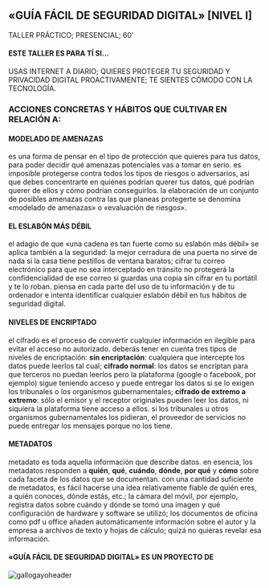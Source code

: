 ## «GUÍA FÁCIL DE SEGURIDAD DIGITAL» \[NIVEL I\]
TALLER PRÁCTICO; PRESENCIAL; 60'

#### ESTE TALLER ES PARA TÍ SI…

USAS INTERNET A DIARIO; QUIERES PROTEGER TU SEGURIDAD Y PRIVACIDAD DIGITAL PROACTIVAMENTE; TE SIENTES CÓMODO CON LA TECNOLOGÍA.

### ACCIONES CONCRETAS Y HÁBITOS QUE CULTIVAR EN RELACIÓN A:

#### MODELADO DE AMENAZAS

es una forma de pensar en el tipo de protección que quieres para tus datos, para poder decidir qué amenazas potenciales vas a tomar en serio. es imposible protegerse contra todos los tipos de riesgos o adversarios, así que debes concentrarte en quiénes podrían querer tus datos, qué podrían querer de ellos y cómo podrían conseguirlos. la elaboración de un conjunto de posibles amenazas contra las que planeas protegerte se denomina «modelado de amenazas» o «evaluación de riesgos».

#### EL ESLABÓN MÁS DÉBIL

el adagio de que «una cadena es tan fuerte como su eslabón más débil» se aplica también a la seguridad: la mejor cerradura de una puerta no sirve de nada si la casa tiene pestillos de ventana baratos; cifrar tu correo electrónico para que no sea interceptado en tránsito no protegerá la confidencialidad de ese correo si guardas una copia sin cifrar en tu portátil y te lo roban. piensa en cada parte del uso de tu información y de tu ordenador e intenta identificar cualquier eslabón débil en tus hábitos de seguridad digital.

#### NIVELES DE ENCRIPTADO

el cifrado es el proceso de convertir cualquier información en ilegible para evitar el acceso no autorizado. deberás tener en cuenta tres tipos de niveles de encriptación: **sin encriptación**: cualquiera que intercepte los datos puede leerlos tal cual; **cifrado normal**: los datos se encriptan para que terceros no puedan leerlos pero la plataforma (google o facebook, por ejemplo) sigue teniendo acceso y puede entregar los datos si se lo exigen los tribunales o los organismos gubernamentales; **cifrado de extremo a extremo**: sólo el emisor y el receptor originales pueden leer los datos, ni siquiera la plataforma tiene acceso a ellos. si los tribunales u otros organismos gubernamentales los pidieran, el proveedor de servicios no puede entregar los mensajes porque no los tiene.

#### METADATOS

metadato es toda aquella información que describe datos. en esencia, los metadatos responden a **quién**, **qué**, **cuándo**, **dónde**, **por qué** y **cómo** sobre cada faceta de los datos que se documentan. con una cantidad suficiente de metadatos, es fácil hacerse una idea relativamente fiable de quién eres, a quién conoces, dónde estás, etc.; la cámara del móvil, por ejemplo, registra datos sobre cuándo y dónde se tomó una imagen y qué configuración de hardware y software se utilizó; los documentos de oficina como pdf u office añaden automáticamente información sobre el autor y la empresa a archivos de texto y hojas de cálculo; quizá no quieras revelar esa información.

#### «GUÍA FÁCIL DE SEGURIDAD DIGITAL» ES UN PROYECTO DE

![gallogayoheader](https://user-images.githubusercontent.com/70276705/158346294-612db22d-8a50-40c9-b93a-960dac9f0ad2.png)
